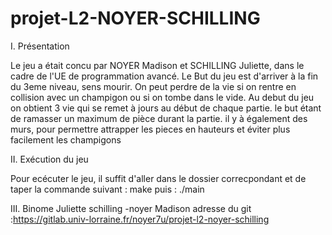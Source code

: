 # projet-L2-NOYER-SCHILLING 

I. Présentation 

Le jeu a était concu par NOYER Madison et SCHILLING Juliette, dans le cadre de l'UE de programmation avancé.
Le But du jeu est d'arriver à la fin du 3eme niveau, sens mourir.
On peut perdre de la vie si on rentre en collision avec un champigon ou si on tombe dans le vide. 
Au debut du jeu on obtient 3 vie qui se remet à jours au début de chaque partie.
le but étant de ramasser un maximum de pièce durant la partie. 
il y à également des murs, pour permettre attrapper les pieces en hauteurs et éviter plus facilement les champigons 


II. Exécution du jeu

Pour ecécuter le jeu, il suffit d'aller dans le dossier correcpondant et de taper la commande suivant :
make
puis :
./main

III. Binome 
Juliette schilling -noyer Madison 
adresse du git :https://gitlab.univ-lorraine.fr/noyer7u/projet-l2-noyer-schilling